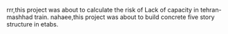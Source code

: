 rrr,this project was about to calculate the risk of Lack of capacity in tehran-mashhad train. 
nahaee,this project was about to build concrete five story structure in etabs.
